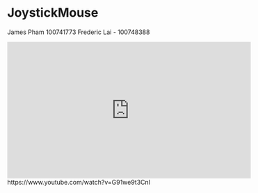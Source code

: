 # JoystickMouse
James Pham 100741773
Frederic Lai - 100748388

<iframe width="560" height="315" src="https://www.youtube.com/embed/G91we9t3CnI" title="YouTube video player" frameborder="0" allow="accelerometer; autoplay; clipboard-write; encrypted-media; gyroscope; picture-in-picture" allowfullscreen></iframe>
https://www.youtube.com/watch?v=G91we9t3CnI

